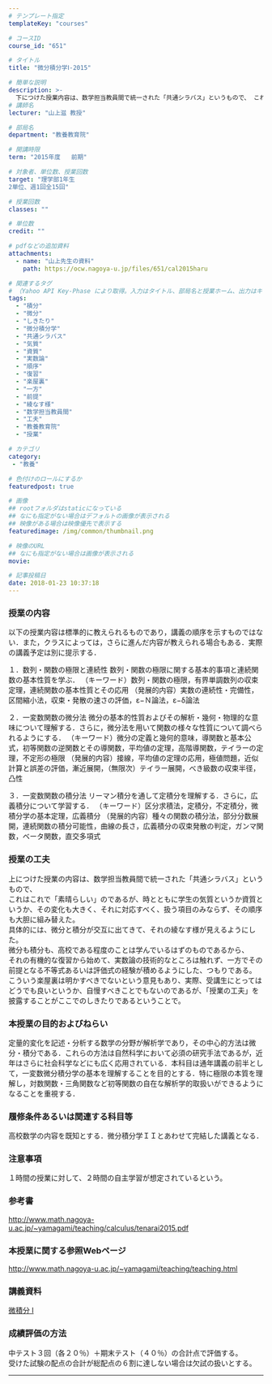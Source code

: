 ```yaml
---
# テンプレート指定
templateKey: "courses"

# コースID
course_id: "651"

# タイトル
title: "微分積分学Ⅰ-2015"

# 簡単な説明
description: >-
  下につけた授業内容は、数学担当教員間で統一された「共通シラバス」というもので、 これはこれで「素晴らしい」のであるが、時とともに学生の気質というか資質というか、その変化も大きく、 それに対応すべく、扱う項目のみならず、その順序も大胆に組み替えた。 具体的には、微分と積分が交互に出てきて、それの綾なす様が見えるようにした。 微分も積分も、高校である程度のことは学んでいるはずのものであるから、 それの ....
# 講師名
lecturer: "山上滋 教授"

# 部局名
department: "教養教育院"

# 開講時限
term: "2015年度	前期"

# 対象者、単位数、授業回数
target: "理学部1年生
2単位、週1回全15回"

# 授業回数
classes: ""

# 単位数
credit: ""

# pdfなどの追加資料
attachments:
  - name: "山上先生の資料" 
    path: https://ocw.nagoya-u.jp/files/651/cal2015haru

# 関連するタグ
# （Yahoo API Key-Phase により取得。入力はタイトル、部局名と授業ホーム、出力はキーフレーズ（tags））
tags:
  - "積分"
  - "微分"
  - "しきたり"
  - "微分積分学"
  - "共通シラバス"
  - "気質"
  - "資質"
  - "実数論"
  - "順序"
  - "復習"
  - "楽屋裏"
  - "一方"
  - "前提"
  - "綾なす様"
  - "数学担当教員間"
  - "工夫"
  - "教養教育院"
  - "授業"

# カテゴリ
category:
 - "教養"

# 色付けのロールにするか
featuredpost: true

# 画像
## rootフォルダはstaticになっている
## なにも指定がない場合はデフォルトの画像が表示される
## 映像がある場合は映像優先で表示する
featuredimage: /img/common/thumbnail.png

# 映像のURL
## なにも指定がない場合は画像が表示される
movie: 

# 記事投稿日
date: 2018-01-23 10:37:18
---
```


### 授業の内容

以下の授業内容は標準的に教えられるものであり，講義の順序を示すものではない．また，クラスによっては，さらに進んだ内容が教えられる場合もある．実際の講義予定は別に提示する．


１．数列・関数の極限と連続性
数列・関数の極限に関する基本的事項と連続関数の基本性質を学ぶ．
（キーワード）数列・関数の極限，有界単調数列の収束定理，連続関数の基本性質とその応用
（発展的内容）実数の連続性・完備性，区間縮小法，収束・発散の速さの評価，ε−Ｎ論法，ε−δ論法


２．一変数関数の微分法
微分の基本的性質およびその解析・幾何・物理的な意味について理解する．さらに，微分法を用いて関数の様々な性質について調べられるようにする．
（キーワード）微分の定義と幾何的意味，導関数と基本公式，初等関数の逆関数とその導関数，平均値の定理，高階導関数，テイラーの定理，不定形の極限
（発展的内容）接線，平均値の定理の応用，極値問題，近似計算と誤差の評価，漸近展開，（無限次）テイラー展開，べき級数の収束半径，凸性


３．一変数関数の積分法
リーマン積分を通して定積分を理解する．さらに，広義積分について学習する．
（キーワード）区分求積法，定積分，不定積分，微積分学の基本定理，広義積分
（発展的内容）種々の関数の積分法，部分分数展開，連続関数の積分可能性，曲線の長さ，広義積分の収束発散の判定，ガンマ関数，ベータ関数，直交多項式


### 授業の工夫
上につけた授業の内容は、数学担当教員間で統一された「共通シラバス」というもので、<br>
これはこれで「素晴らしい」のであるが、時とともに学生の気質というか資質というか、その変化も大きく、それに対応すべく、扱う項目のみならず、その順序も大胆に組み替えた。<br>
具体的には、微分と積分が交互に出てきて、それの綾なす様が見えるようにした。<br>
微分も積分も、高校である程度のことは学んでいるはずのものであるから、<br>
それの有機的な復習から始めて、実数論の技術的なところは触れず、一方でその前提となる不等式あるいは評価式の経験が積めるようにした、つもりである。<br>
こういう楽屋裏は明かすべきでないという意見もあり、実際、受講生にとってはどうでも良いというか、自慢すべきことでもないのであるが、「授業の工夫」を披露することがここでのしきたりであるということで。<br>





### 本授業の目的およびねらい
定量的変化を記述・分析する数学の分野が解析学であり，その中心的方法は微分・積分である．これらの方法は自然科学において必須の研究手法であるが，近年はさらに社会科学などにも広く応用されている．本科目は通年講義の前半として，一変数微分積分学の基本を理解することを目的とする．特に極限の本質を理解し，対数関数・三角関数など初等関数の自在な解析学的取扱いができるようになることを重視する．

### 履修条件あるいは関連する科目等
高校数学の内容を既知とする．微分積分学ＩＩとあわせて完結した講義となる．

### 注意事項

１時間の授業に対して、２時間の自主学習が想定されているという。

### 参考書

<a href="http://www.math.nagoya-u.ac.jp/~yamagami/teaching/calculus/tenarai2015.pdf">http://www.math.nagoya-u.ac.jp/~yamagami/teaching/calculus/tenarai2015.pdf</a>



### 本授業に関する参照Webページ

<a href="http://www.math.nagoya-u.ac.jp/~yamagami/teaching/teaching.html">http://www.math.nagoya-u.ac.jp/~yamagami/teaching/teaching.html</a>










### 講義資料
[微積分 I](https://ocw.nagoya-u.jp/files/651/cal2015haru) 






### 成績評価の方法

中テスト３回（各２０％）＋期末テスト（４０％）の合計点で評価する。 <br>
受けた試験の配点の合計が総配点の６割に達しない場合は欠試の扱いとする。




-----